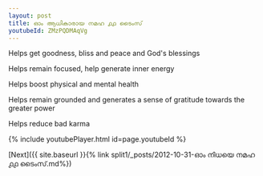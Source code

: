 ```yaml
---
layout: post
title: ഓം ആധികാരായ നമഹ ൧൧ ടൈംസ്
youtubeId: ZMzPQDMAqVg
---
```

 
 
Helps get goodness, bliss and peace and God's blessings
 
Helps remain focused, help generate inner energy 
 
Helps boost physical and mental health 
 
Helps remain grounded and generates a sense of gratitude towards the greater power 
 
Helps reduce bad karma
 
 
 
 


{% include youtubePlayer.html id=page.youtubeId %}
 
[Next]({{ site.baseurl }}{% link  split1/_posts/2012-10-31-ഓം നിധയെ നമഹ ൧൧ ടൈംസ്.md%})
 
